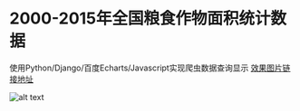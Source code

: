 # 2000-2015年全国粮食作物面积统计数据
使用Python/Django/百度Echarts/Javascript实现爬虫数据查询显示
[效果图片链接地址](https://github.com/UAustin/farming/blob/master/farming/mysite/static/%E6%95%88%E6%9E%9C%E5%9B%BE%E7%89%87%E6%98%BE%E7%A4%BA.png)

![alt text](https://github.com/UAustin/farming/blob/master/farming/mysite/static/%E6%95%88%E6%9E%9C%E5%9B%BE%E7%89%87%E6%98%BE%E7%A4%BA.png)
